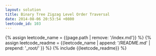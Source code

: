 ```yaml
---
layout: solution
title: Binary Tree Zigzag Level Order Traversal
date: 2014-08-06 20:53:54 +0800
leetcode_id: 103
---
```

{% assign leetcode_name = {{page.path | remove: '/index.md'}}  %}
{% assign leetcode_readme = {{leetcode_name | append: '/README.md' | prepend: '_root/' }}  %}
{% include {{leetcode_readme}} %}
